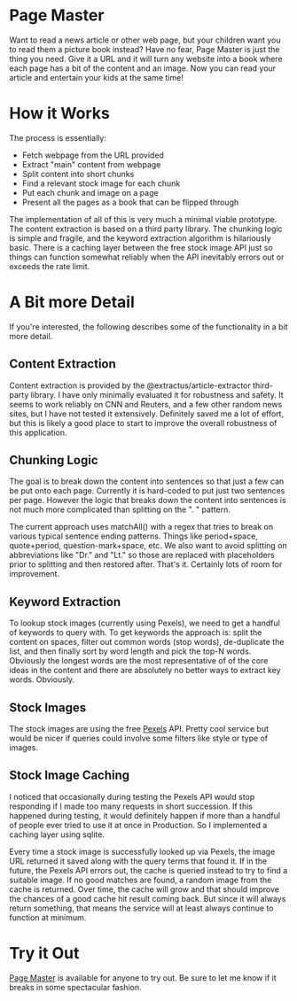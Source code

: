 # Page Master 

Want to read a news article or other web page, but your children want you to read them a picture book instead? Have no fear, Page Master is just the thing you need. Give it a URL and it will turn any website into a book where each page has a bit of the content and an image. Now you can read your article and entertain your kids at the same time! 

# How it Works

The process is essentially:

- Fetch webpage from the URL provided
- Extract "main" content from webpage
- Split content into short chunks
- Find a relevant stock image for each chunk
- Put each chunk and image on a page
- Present all the pages as a book that can be flipped through

The implementation of all of this is very much a minimal viable prototype. The content extraction is based on a third party library. The chunking logic is simple and fragile, and the keyword extraction algorithm is hilariously basic. There is a caching layer between the free stock image API just so things can function somewhat reliably when the API inevitably errors out or exceeds the rate limit. 

# A Bit more Detail

If you're interested, the following describes some of the functionality in a bit more detail. 

## Content Extraction

Content extraction is provided by the @extractus/article-extractor third-party library. I have only minimally evaluated it for robustness and safety. It seems to work reliably on CNN and Reuters, and a few other random news sites, but I have not tested it extensively. Definitely saved me a lot of effort, but this is likely a good place to start to improve the overall robustness of this application. 

## Chunking Logic 

The goal is to break down the content into sentences so that just a few can be put onto each page. Currently it is hard-coded to put just two sentences per page. However the logic that breaks down the content into sentences is not much more complicated than splitting on the ". " pattern. 

The current approach uses matchAll() with a regex that tries to break on various typical sentence ending patterns. Things like period+space, quote+period, question-mark+space, etc. We also want to avoid splitting on abbreviations like "Dr." and "Lt." so those are replaced with placeholders prior to splitting and then restored after. That's it. Certainly lots of room for improvement. 

## Keyword Extraction

To lookup stock images (currently using Pexels), we need to get a handful of keywords to query with. To get keywords the approach is: split the content on spaces, filter out common words (stop words), de-duplicate the list, and then finally sort by word length and pick the top-N words. Obviously the longest words are the most representative of of the core ideas in the content and there are absolutely no better ways to extract key words. Obviously. 

## Stock Images 

The stock images are using the free [Pexels](https://www.pexels.com/) API. Pretty cool service but would be nicer if queries could involve some filters like style or type of images. 

## Stock Image Caching 

I noticed that occasionally during testing the Pexels API would stop responding if I made too many requests in short succession. If this happened during testing, it would definitely happen if more than a handful of people ever tried to use it at once in Production. So I implemented a caching layer using sqlite.

Every time a stock image is successfully looked up via Pexels, the image URL returned it saved along with the query terms that found it. If in the future, the Pexels API errors out, the cache is queried instead to try to find a suitable image. If no good matches are found, a random image from the cache is returned. 
Over time, the cache will grow and that should improve the chances of a good cache hit result coming back. But since it will always return something, that means the service will at least always continue to function at minimum.

# Try it Out 

[Page Master](https://page-master.fly.dev) is available for anyone to try out. Be sure to let me know if it breaks in some spectacular fashion.  
